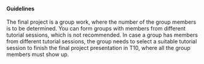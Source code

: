 #### Guidelines

The final project is a group work, where the number of the group members is to be determined. You can form groups with members from different tutorial sessions, which is not recommended. In case a group has members from different tutorial sessions, the group needs to select a suitable tutorial session to finish the final project presentation in T10, where all the group members must show up. 
